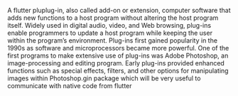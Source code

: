 A flutter pluplug-in, also called add-on or extension, computer software that adds new functions to a host program without altering the host program itself. Widely used in digital audio, video, and Web browsing, plug-ins enable programmers to update a host program while keeping the user within the program’s environment.
Plug-ins first gained popularity in the 1990s as software and microprocessors became more powerful. One of the first programs to make extensive use of plug-ins was Adobe Photoshop, an image-processing and editing program. Early plug-ins provided enhanced functions such as special effects, filters, and other options for manipulating images within Photoshop.gin package which will be very useful to communicate with native code from flutter